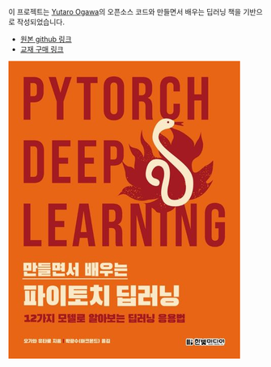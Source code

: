 이 프로젝트는 [Yutaro Ogawa](https://github.com/YutaroOgawa)의 오픈소스 코드와 만들면서 배우는 딥러닝 책을 기반으로 작성되었습니다.
- [원본 github 링크](https://github.com/ogawayu/deep-learning-from-scratch) 
- [교재 구매 링크](https://product.kyobobook.co.kr/detail/S000001810419)

![text](/asset/image.png)
